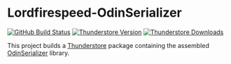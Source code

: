 # Lordfirespeed-OdinSerializer

[![GitHub Build Status](https://img.shields.io/github/actions/workflow/status/lordfirespeed/odinserializerthunderstore/build.yml?style=for-the-badge&logo=github)](https://github.com/Lordfirespeed/odinserializerthunderstore/actions/workflows/build.yml)
[![Thunderstore Version](https://img.shields.io/thunderstore/v/Lordfirespeed/OdinSerializer?style=for-the-badge&logo=thunderstore&logoColor=white)](https://thunderstore.io/c/lethal-company/p/Lordfirespeed/OdinSerializer/)
[![Thunderstore Downloads](https://img.shields.io/thunderstore/dt/Lordfirespeed/OdinSerializer?style=for-the-badge&logo=thunderstore&logoColor=white)](https://thunderstore.io/c/lethal-company/p/Lordfirespeed/OdinSerializer/)

This project builds a [Thunderstore](https://thunderstore.io) package containing the assembled
[OdinSerializer](https://github.com/TeamSirenix/odin-serializer) library.